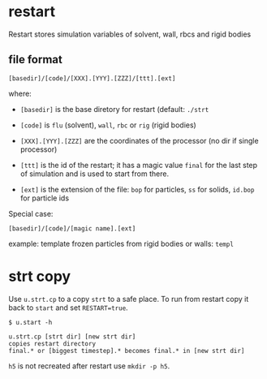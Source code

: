 # restart

Restart stores simulation variables of solvent, wall, rbcs and rigid bodies

## file format

```
[basedir]/[code]/[XXX].[YYY].[ZZZ]/[ttt].[ext]
```
where:
* `[basedir]` is the base diretory for restart (default: `./strt`
* `[code]` is `flu` (solvent), `wall`, `rbc` or `rig` (rigid bodies)
* `[XXX].[YYY].[ZZZ]` are the coordinates of the processor (no dir if
  single processor)

* `[ttt]` is the id of the restart; it has a magic value `final` for
  the last step of simulation and is used to start from there.
* `[ext]` is the extension of the file: `bop` for particles, `ss` for solids, `id.bop` for particle ids

Special case:
```
[basedir]/[code]/[magic name].[ext]
```
example: template frozen particles from rigid bodies or walls: `templ`

# strt copy

Use `u.strt.cp` to a copy `strt` to a safe place. To run from restart
copy it back to `start` and set `RESTART=true`.

	$ u.start -h

	u.strt.cp [strt dir] [new strt dir]
	copies restart directory
	final.* or [biggest timestep].* becomes final.* in [new strt dir]

`h5` is not recreated after restart use `mkdir -p h5`.
